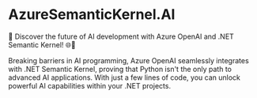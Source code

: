 # AzureSemanticKernel.AI
🚀 Discover the future of AI development with Azure OpenAI and .NET Semantic Kernel! 🌐🤖

Breaking barriers in AI programming, Azure OpenAI seamlessly integrates with .NET Semantic Kernel, proving that Python isn't the only path to advanced AI applications. With just a few lines of code, you can unlock powerful AI capabilities within your .NET projects.

